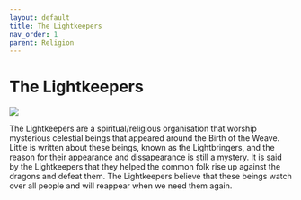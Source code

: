 ```yaml
---
layout: default
title: The Lightkeepers
nav_order: 1
parent: Religion
---
```


# The Lightkeepers

![](/img/lightkeepers.jpg)

The Lightkeepers are a spiritual/religious organisation that worship mysterious celestial beings that appeared around the Birth of the Weave. Little is written about these beings, known as the Lightbringers, and the reason for their appearance and dissapearance is still a mystery. It is said by the Lightkeepers that they helped the common folk rise up against the dragons and defeat them. The Lightkeepers believe that these beings watch over all people and will reappear when we need them again.